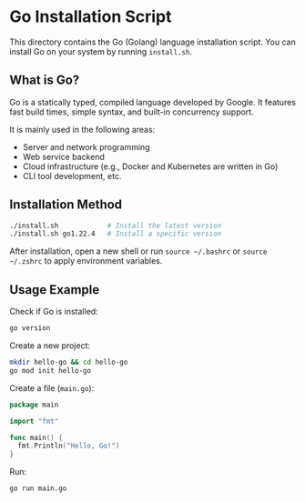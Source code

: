 # Go Installation Script

This directory contains the Go (Golang) language installation script. You can install Go on your system by running `install.sh`.

## What is Go?

Go is a statically typed, compiled language developed by Google. It features fast build times, simple syntax, and built-in concurrency support.

It is mainly used in the following areas:

- Server and network programming
- Web service backend
- Cloud infrastructure (e.g., Docker and Kubernetes are written in Go)
- CLI tool development, etc.

## Installation Method

```bash
./install.sh            # Install the latest version
./install.sh go1.22.4   # Install a specific version
```

After installation, open a new shell or run `source ~/.bashrc` or `source ~/.zshrc` to apply environment variables.

## Usage Example

Check if Go is installed:

```bash
go version
```

Create a new project:

```bash
mkdir hello-go && cd hello-go
go mod init hello-go
```

Create a file (`main.go`):

```go
package main

import "fmt"

func main() {
  fmt.Println("Hello, Go!")
}
```

Run:

```bash
go run main.go
```